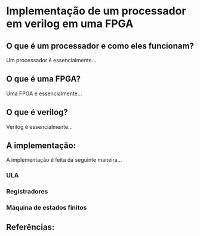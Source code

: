# Implementação de um processador em verilog em uma FPGA

## O que é um processador e como eles funcionam?

Um processador é essencialmente...

## O que é uma FPGA?

Uma FPGA é essencialmente...

## O  que é verilog?

Verilog é essencialmente...

## A implementação:

A implementação é feita da seguinte maneira...
### ULA
### Registradores
### Máquina de estados finitos

## Referências:
